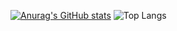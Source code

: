 [![Anurag's GitHub stats](https://github-readme-stats.vercel.app/api?username=Aakashshinde)](https://github.com/anuraghazra/github-readme-stats)
![Top Langs](https://github-readme-stats.vercel.app/api/top-langs/?username=Aakashshinde)
